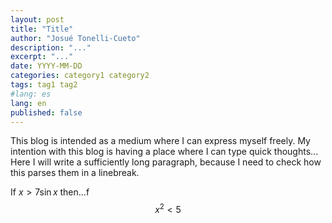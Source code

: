 ```yaml
---
layout: post
title: "Title"
author: "Josué Tonelli-Cueto"
description: "..."
excerpt: "..."
date: YYYY-MM-DD
categories: category1 category2
tags: tag1 tag2
#lang: es
lang: en
published: false
---
```



This blog is intended as a medium where I can express myself freely.
My intention with this blog is having a place where I can type quick thoughts... Here I will write a sufficiently long paragraph, because I need to check how this parses them in a linebreak.

If $x>7\sin x$ then...f
$$x^2<5$$
